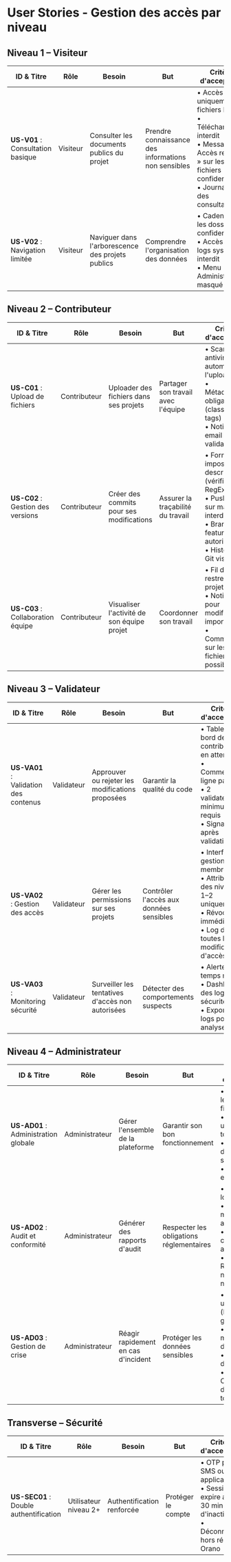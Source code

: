# User Stories - Gestion des accès par niveau

## Niveau 1 – Visiteur

| ID & Titre | Rôle | Besoin | But | Critères d'acceptation |
|------------|------|--------|-----|------------------------|
| **US-V01** : Consultation basique | Visiteur | Consulter les documents publics du projet | Prendre connaissance des informations non sensibles | • Accès uniquement aux fichiers Public<br>• Téléchargement interdit<br>• Message « Accès restreint » sur les fichiers confidentiels<br>• Journalisation des consultations |
| **US-V02** : Navigation limitée | Visiteur | Naviguer dans l'arborescence des projets publics | Comprendre l'organisation des données | • Cadenas sur les dossiers confidentiels<br>• Accès aux logs système interdit<br>• Menu Administration masqué |

## Niveau 2 – Contributeur

| ID & Titre | Rôle | Besoin | But | Critères d'acceptation |
|------------|------|--------|-----|------------------------|
| **US-C01** : Upload de fichiers | Contributeur | Uploader des fichiers dans ses projets | Partager son travail avec l'équipe | • Scan antivirus automatique à l'upload<br>• Métadonnées obligatoires (classification, tags)<br>• Notification email aux validateurs |
| **US-C02** : Gestion des versions | Contributeur | Créer des commits pour ses modifications | Assurer la traçabilité du travail | • Format imposé [TYPE](scope): description (vérifié par RegEx)<br>• Push direct sur main interdit<br>• Branches feature/ autorisées<br>• Historique Git visible |
| **US-C03** : Collaboration équipe | Contributeur | Visualiser l'activité de son équipe projet | Coordonner son travail | • Fil d'activité restreint au projet<br>• Notifications pour modifications importantes<br>• Commentaires sur les fichiers possibles |

## Niveau 3 – Validateur

| ID & Titre | Rôle | Besoin | But | Critères d'acceptation |
|------------|------|--------|-----|------------------------|
| **US-VA01** : Validation des contenus | Validateur | Approuver ou rejeter les modifications proposées | Garantir la qualité du code | • Tableau de bord des contributions en attente<br>• Commentaires ligne par ligne<br>• 2 validateurs minimum requis<br>• Signature après validation |
| **US-VA02** : Gestion des accès | Validateur | Gérer les permissions sur ses projets | Contrôler l'accès aux données sensibles | • Interface de gestion des membres<br>• Attribution des niveaux 1–2 uniquement<br>• Révocation immédiate<br>• Log de toutes les modifications d'accès |
| **US-VA03** : Monitoring sécurité | Validateur | Surveiller les tentatives d'accès non autorisées | Détecter des comportements suspects | • Alertes temps réel<br>• Dashboard des logs de sécurité<br>• Export des logs pour analyse |

## Niveau 4 – Administrateur

| ID & Titre | Rôle | Besoin | But | Critères d'acceptation |
|------------|------|--------|-----|------------------------|
| **US-AD01** : Administration globale | Administrateur | Gérer l'ensemble de la plateforme | Garantir son bon fonctionnement | • Accès à tous les projets et fichiers<br>• Gestion des utilisateurs tous niveaux<br>• Configuration des règles de sécurité<br>• Maintenance et backups |
| **US-AD02** : Audit et conformité | Administrateur | Générer des rapports d'audit | Respecter les obligations réglementaires | • Export des logs sur 5 ans<br>• Rapport mensuel automatique<br>• Traçabilité complète des actions<br>• Conformité RGPD et normes nucléaires |
| **US-AD03** : Gestion de crise | Administrateur | Réagir rapidement en cas d'incident | Protéger les données sensibles | • Mode urgence (blocage global)<br>• Révocation massive d'accès<br>• Restauration depuis backup<br>• Communication d'urgence à tous |

## Transverse – Sécurité

| ID & Titre | Rôle | Besoin | But | Critères d'acceptation |
|------------|------|--------|-----|------------------------|
| **US-SEC01** : Double authentification | Utilisateur niveau 2+ | Authentification renforcée | Protéger le compte | • OTP par SMS ou application<br>• Session expire après 30 min d'inactivité<br>• Déconnexion hors réseau Orano |

